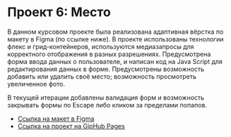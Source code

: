 # Проект 6: Место

В данном курсовом проекте была реализована адаптивная вёрстка по макету в Figma (по ссылке ниже).
В проекте использованы технологии флекс и грид-контейнеров, используются медиазапросы для корректного отображения в разных разрешениях.
Предусмотрена форма ввода данных о пользователе, и написан код на Java Script для редактирования данных в форме. Предусмотрены возможность добавить или удалить своё место; возможность просмотреть увеличенное фото.

В текущей итерации добавлены валидация форм и возможность закрывать формы по Escape либо кликом за пределами попапов.

* [Ссылка на макет в Figma](https://www.figma.com/file/nlYpT4VhFiwimn2YlncrcF/JavaScript.-Sprint-6)
* [Ссылка на проект на GipHub Pages](https://zzzebbra.github.io/mesto/index.html)




